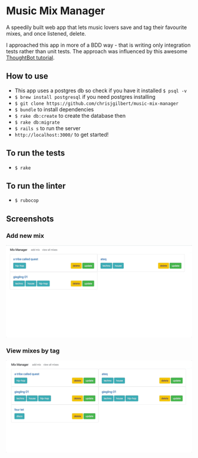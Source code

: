 # Music Mix Manager

A speedily built web app that lets music lovers save and tag their favourite mixes, and once listened, delete.

I approached this app in more of a BDD way - that is writing only integration tests rather than unit tests. The approach was influenced by this awesome [ThoughtBot tutorial](https://thoughtbot.com/upcase/test-driven-rails).

## How to use
* This app uses a postgres db so check if you have it installed `$ psql -v`
* `$ brew install postgresql` if you need postgres installing
* `$ git clone https://github.com/chrisjgilbert/music-mix-manager`
* `$ bundle` to install dependencies
* `$ rake db:create` to create the database then
* `$ rake db:migrate`   
* `$ rails s` to run the server
* `http://localhost:3000/` to get started!

## To run the tests    
* `$ rake`

## To run the linter   
* `$ rubocop`

## Screenshots

### Add new mix
![add mix](public/add_mix_gif.gif)

### View mixes by tag   
![tagged mixes only](public/filter_by_tag.gif)
